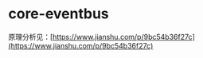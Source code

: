 # core-eventbus
原理分析见：[https://www.jianshu.com/p/9bc54b36f27c](https://www.jianshu.com/p/9bc54b36f27c)
